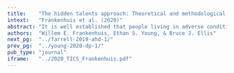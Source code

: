 ```yaml
---
title:    "The hidden talents approach: Theoretical and methodological challenges."
intext:   "Frankenhuis et al. (2020)"
abstract: "It is well established that people living in adverse conditions tend to score lower on a variety of social and cognitive tests. However, recent research shows that people may also develop ‘hidden talents’, that is, mental abilities that are enhanced through adversity. The hidden talents program sets out to document these abilities, their development, and their manifestations in different contexts. Although this approach has led to new insights and findings, it also comes with theoretical and methodological challenges. Here, we discuss six of these challenges. We conclude that the hidden talents approach is promising, but there is much scope for refining ideas and testing assumptions. We discuss our goal to advance this research program with integrity despite the current incentives in science."
authors:  "Willem E. Frankenhuis, Ethan S. Young, & Bruce J. Ellis"
next_pg:  "../farrell-2019-ahd-1/"
prev_pg:  "../young-2020-dp-1/"
pub_type: "journal"
iframe:   "../2020_TICS_Frankenhuis.pdf"
---
```

